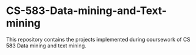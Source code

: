 # CS-583-Data-mining-and-Text-mining

This repository contains the projects implemented during coursework of CS 583 Data mining and text mining.
